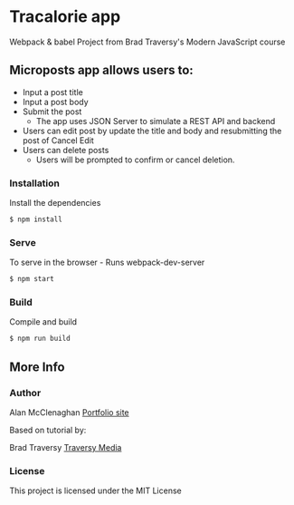 # Tracalorie app
Webpack & babel Project from Brad Traversy's Modern JavaScript course

## Microposts app allows users to:
  * Input a post title
  * Input a post body
  * Submit the post
    * The app uses JSON Server to simulate a REST API and backend
  * Users can edit post by update the title and body and resubmitting the post of Cancel Edit
  * Users can delete posts
    * Users will be prompted to confirm or cancel deletion.

### Installation

Install the dependencies

```sh
$ npm install
```

### Serve
To serve in the browser  - Runs webpack-dev-server

```sh
$ npm start
```

### Build
Compile and build

```sh
$ npm run build
```

## More Info

### Author

Alan McClenaghan
[Portfolio site](http://www.alanmcclenaghan.com)

Based on tutorial by:

Brad Traversy
[Traversy Media](http://www.traversymedia.com)

### License

This project is licensed under the MIT License